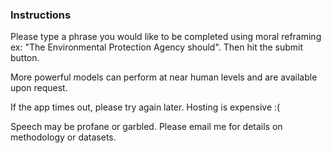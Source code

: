 ### Instructions


Please type a phrase you would like to be completed using moral reframing ex: "The Environmental Protection Agency should". Then hit the submit button. 

More powerful models can perform at near human levels and are available upon request. 

If the app times out, please try again later. Hosting is expensive :( 

Speech may be profane or garbled. Please email me for details on methodology or datasets.
    